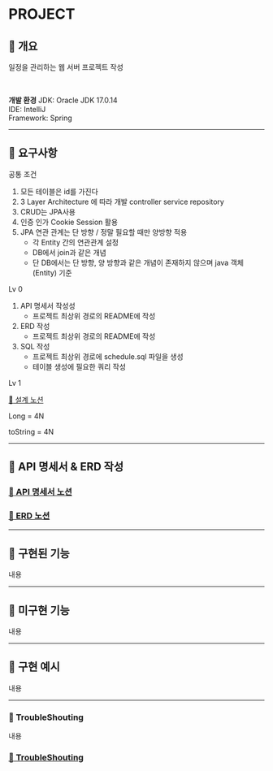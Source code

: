 <!-- 프로젝트 이름 -->
PROJECT
===
:large_blue_diamond: 개요
---
<!-- 프로젝트의 목표가 무엇인가 -->

일정을 관리하는 웹 서버 프로젝트 작성

<!-- 무엇을 구현하였는가 --><br>

**개발 환경**
JDK: Oracle JDK 17.0.14
<br>
IDE: IntelliJ
<br>
Framework: Spring

- - -
## :large_blue_diamond: 요구사항
공통 조건
1. 모든 테이블은 id를 가진다
2. 3 Layer Architecture 에 따라 개발 controller service repository
3. CRUD는 JPA사용
4. 인증 인가 Cookie Session 활용
5. JPA 연관 관계는 단 방향 / 정말 필요할 때만 양방향 적용
    - 각 Entity 간의 연관관계 설정
    - DB에서 join과 같은 개념
    - 단 DB에서는 단 방향, 양 방향과 같은 개념이 존재하지 않으며 java 객체 (Entity) 기준

Lv 0
1. API 명세서 작성성
   - 프로젝트 최상위 경로의 README에 작성
2. ERD 작성
    - 프로젝트 최상위 경로의 README에 작성
3. SQL 작성
    - 프로젝트 최상위 경로에 schedule.sql 파일을 생성
    - 테이블 생성에 필요한 쿼리 작성

Lv 1


[:memo: 설계 노션](https://hushed-ox-d32.notion.site/1c329343d9788026b4b1eecf482b1ed5?pvs=4)

Long = 4N

toString = 4N

- - -
## :large_blue_diamond: API 명세서 & ERD 작성
### [:memo: API 명세서 노션](https://hushed-ox-d32.notion.site/API-1c329343d97880eca646ccb052c40a70?pvs=4)

### [:memo: ERD 노션](https://hushed-ox-d32.notion.site/ERD-1c329343d978804a9e68c39ab56c4a7c?pvs=4)

- - -
## :large_blue_diamond: 구현된 기능
내용

- - -
## :large_blue_diamond: 미구현 기능
내용

- - -
## :large_blue_diamond: 구현 예시
내용

- - -
### :large_blue_diamond: TroubleShouting
내용
### [:memo: TroubleShouting](링크)
